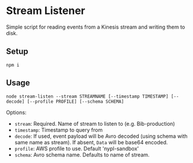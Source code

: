 # Stream Listener

Simple script for reading events from a Kinesis stream and writing them to disk.

## Setup

```
npm i
```

## Usage

```
node stream-listen --stream STREAMNAME [--timestamp TIMESTAMP] [--decode] [--profile PROFILE] [--schema SCHEMA]
```

Options:
 * `stream`: Required. Name of stream to listen to (e.g. Bib-production)
 * `timestamp`: Timestamp to query from
 * `decode`: If used, event payload will be Avro decoded (using schema with
     same name as stream). If absent, `Data` will be base64 encoded.
 * `profile`: AWS profile to use. Default 'nypl-sandbox'
 * `schema`: Avro schema name. Defaults to name of stream.
